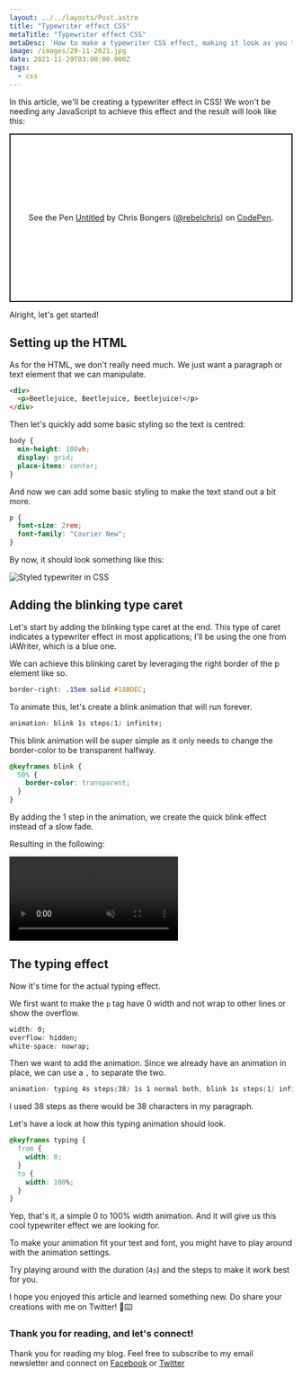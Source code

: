 ```yaml
---
layout: ../../layouts/Post.astro
title: "Typewriter effect CSS"
metaTitle: "Typewriter effect CSS"
metaDesc: 'How to make a typewriter CSS effect, making it look as you type some text'
image: /images/29-11-2021.jpg
date: 2021-11-29T03:00:00.000Z
tags:
  - css
---
```

In this article, we'll be creating a typewriter effect in CSS!
We won't be needing any JavaScript to achieve this effect and the result will look like this:

<p class="codepen" data-height="300" data-default-tab="html,result" data-slug-hash="GRvzjYL" data-user="rebelchris" style="height: 300px; box-sizing: border-box; display: flex; align-items: center; justify-content: center; border: 2px solid; margin: 1em 0; padding: 1em;">
  <span>See the Pen <a href="https://codepen.io/rebelchris/pen/GRvzjYL">
  Untitled</a> by Chris Bongers (<a href="https://codepen.io/rebelchris">@rebelchris</a>)
  on <a href="https://codepen.io">CodePen</a>.</span>
</p>
<script async src="https://cpwebassets.codepen.io/assets/embed/ei.js"></script>

Alright, let's get started!

## Setting up the HTML

As for the HTML, we don't really need much. We just want a paragraph or text element that we can manipulate.

```html
<div>
  <p>Beetlejuice, Beetlejuice, Beetlejuice!</p>
</div>
```

Then let's quickly add some basic styling so the text is centred:

```css
body {
  min-height: 100vh;
  display: grid;
  place-items: center;
}
```

And now we can add some basic styling to make the text stand out a bit more.

```css
p {
  font-size: 2rem;
  font-family: "Courier New";
}
```

By now, it should look something like this:

![Styled typewriter in CSS](https://cdn.hashnode.com/res/hashnode/image/upload/v1637216446187/DPv1J7y_g.png)

## Adding the blinking type caret

Let's start by adding the blinking type caret at the end.
This type of caret indicates a typewriter effect in most applications; I'll be using the one from iAWriter, which is a blue one.

We can achieve this blinking caret by leveraging the right border of the p element like so.

```css
border-right: .15em solid #18BDEC;
```

To animate this, let's create a blink animation that will run forever.

```css
animation: blink 1s steps(1) infinite;
```

This blink animation will be super simple as it only needs to change the border-color to be transparent halfway.

```css
@keyframes blink {
  50% {
    border-color: transparent;
  }
}
```

By adding the 1 step in the animation, we create the quick blink effect instead of a slow fade.

Resulting in the following:

<!-- ![Caret type effect CSS](https://cdn.hashnode.com/res/hashnode/image/upload/v1637217127932/WJ9IrvPaF.gif) -->
<video autoplay loop muted playsinline>
  <source src="https://res.cloudinary.com/daily-dev-tips/video/upload/v1637217176/type_zbh1cf.webm" type="video/webm" />
  <source src="https://res.cloudinary.com/daily-dev-tips/video/upload/v1637217176/type_zzxsj9.mp4" type="video/mp4" />
</video>

## The typing effect

Now it's time for the actual typing effect.

We first want to make the `p` tag have 0 width and not wrap to other lines or show the overflow.

```css
width: 0;
overflow: hidden;
white-space: nowrap;
```

Then we want to add the animation. Since we already have an animation in place, we can use a `,` to separate the two.

```css
animation: typing 4s steps(38) 1s 1 normal both, blink 1s steps(1) infinite;
```

I used 38 steps as there would be 38 characters in my paragraph.

Let's have a look at how this typing animation should look.

```css
@keyframes typing {
  from {
    width: 0;
  }
  to {
    width: 100%;
  }
}
```

Yep, that's it, a simple 0 to 100% width animation.
And it will give us this cool typewriter effect we are looking for.

To make your animation fit your text and font, you might have to play around with the animation settings.

Try playing around with the duration (`4s`) and the steps to make it work best for you.

I hope you enjoyed this article and learned something new.
Do share your creations with me on Twitter! 👀⌨️

### Thank you for reading, and let's connect!

Thank you for reading my blog. Feel free to subscribe to my email newsletter and connect on [Facebook](https://www.facebook.com/DailyDevTipsBlog) or [Twitter](https://twitter.com/DailyDevTips1)
